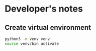 # Developer's notes
## Create virtual environment
```bash
python3 -m venv venv
source venv/bin activate
```